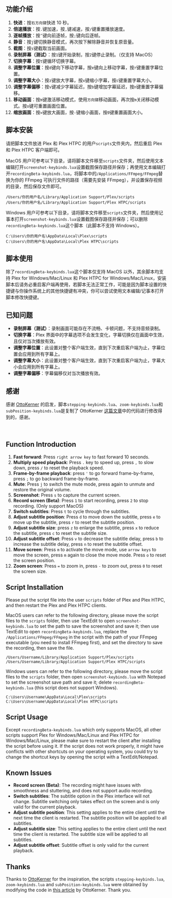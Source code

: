 ## 功能介绍

01. **快进**：按`右方向键`快进 10 秒。
02. **倍速播放**：按`.`键加速，按`,`键减速，按`/`键重置播放速度。
03. **逐帧播放**：按`’`键向前逐帧，按`;`键向后逐帧。
04. **静音**：按`j`键切换静音模式，再次按下解除静音并恢复原音量。
05. **截图**：按`s`键截取当前画面。
06. **录制屏幕（测试）**：按`1`键开始录制，按`2`键停止录制。（仅支持 MacOS）
07. **切换字幕**：按`t`键循环切换字幕。
08. **调整字幕位置**：按`d`键向下移动字幕，按`e`键向上移动字幕，按`r`键重置字幕位置。
09. **调整字幕大小**：按`z`键放大字幕，按`x`键缩小字幕，按`c`键重置字幕大小。
10. **调整字幕偏移**：按`v`键减少字幕延迟，按`b`键增加字幕延迟，按`n`键重置字幕偏移。
11. **移动画面**：按`m`键激活移动模式，使用`方向键`移动画面，再次按`m`关闭移动模式。按`o`键可重置画面位置。
12. **缩放画面**：按`=`键放大画面，按`-`键缩小画面，按`0`键重置画面大小。


## 脚本安装

请把脚本文件放进 Plex 和 Plex HTPC 的用户`scripts`文件夹内，然后重启 Plex 和 Plex HTPC 客户端即可。

MacOS 用户可参考以下目录，请将脚本文件移至`scripts`文件夹，然后使用文本编辑打开`screenshot-keybinds.lua`设置截图保存路径并保存；再使用文本编辑打开`recordingBeta-keybinds.lua`，将脚本中的`/Applications/FFmpeg/FFmpeg`替换为你的 FFmpeg 可执行文件的路径（需要先安装 FFmpeg），并设置保存视频的目录，然后保存文件即可。
```
/Users/你的用户名/Library/Application Support/Plex/scripts
/Users/你的用户名/Library/Application Support/Plex HTPC/scripts
```
Windows 用户可参考以下目录，请将脚本文件移至`scripts`文件夹，然后使用记事本打开`screenshot-keybinds.lua`设置截图保存路径并保存；可以删除`recordingBeta-keybinds.lua`这个脚本（此脚本不支持 Windows）。
```
C:\Users\你的用户名\AppData\Local\Plex\scripts
C:\Users\你的用户名\AppData\Local\Plex HTPC\scripts
```
## 脚本使用

除了`recordingBeta-keybinds.lua`这个脚本仅支持 MacOS 以外，其余脚本均支持 Plex for Windows/Mac/Linux 和 Plex HTPC for Windows/Mac/Linux，安装脚本后请务必重启客户端再使用，若脚本无法正常工作，可能是因为脚本设置的快捷键与你操作系统上的其他快捷键有冲突，你可以尝试使用文本编辑/记事本打开脚本修改快捷键。


## 已知问题

- **录制屏幕（测试）**：录制画面可能存在不流畅、卡顿问题，不支持音频录制。
- **切换字幕**：Plex 界面中的字幕选项不会发生变化，字幕切换仅在画面中生效，且仅对当次播放有效。
- **调整字幕位置**：此设置对整个客户端生效，直到下次重启客户端为止，字幕位置会应用到所有字幕上。
- **调整字幕大小**：此设置对整个客户端生效，直到下次重启客户端为止，字幕大小会应用到所有字幕上。
- **调整字幕偏移**：字幕偏移仅对当次播放有效。


## 感谢

感谢 [OttoKerner](https://forums.plex.tv/u/OttoKerner) 的启发，脚本`stepping-keybinds.lua`、`zoom-keybinds.lua`和`subPosition-keybinds.lua`是复制了 OttoKerner [这篇文章](https://forums.plex.tv/t/use-mpv-features-which-are-not-exposed-in-plex-for-windows-mac-linux-and-plex-htpc/830025/1)中的代码进行修改得到的，感谢。

　

## Function Introduction

01. **Fast forward**: Press `right arrow key` to fast forward 10 seconds.
02. **Multiply speed playback**: Press `.` key to speed up, press `,` to slow down, press `/` to reset the playback speed.
03. **Frame-by-frame playback**: press `'` to go forward frame-by-frame, press `;` to go backward frame-by-frame.
04. **Mute**: Press `j` to switch the mute mode, press again to unmute and restore the original volume.
05. **Screenshot**: Press `s` to capture the current screen.
06. **Record screen (Beta)**: Press `1` to start recording, press `2` to stop recording. (Only support MacOS)
07. **Switch subtitles**: Press `t` to cycle through the subtitles.
08. **Adjust subtitle position**: Press `d` to move down the subtitle, press `e` to move up the subtitle, press `r` to reset the subtitle position.
09. **Adjust subtitle size**: press `z` to enlarge the subtitle, press `x` to reduce the subtitle, press `c` to reset the subtitle size.
10. **Adjust subtitle offset**: Press `v` to decrease the subtitle delay, press `b` to increase the subtitle delay, press `n` to reset the subtitle offset.
11. **Move screen**: Press `m` to activate the move mode, use `arrow keys` to move the screen, press `m` again to close the move mode. Press `o` to reset the screen position.
12. **Zoom screen**: Press `=` to zoom in, press `-` to zoom out, press `0` to reset the screen size.


## Script Installation

Please put the script file into the user `scripts` folder of Plex and Plex HTPC, and then restart the Plex and Plex HTPC clients.

MacOS users can refer to the following directory, please move the script files to the `scripts` folder, then use TextEdit to open `screenshot-keybinds.lua` to set the path to save the screenshot and save it; then use TextEdit to open `recordingBeta-keybinds.lua`, replace the `/Applications/FFmpeg/FFmpeg` in the script with the path of your FFmpeg executable (you need to install FFmpeg first), and set the directory to save the recording, then save the file.
```
/Users/Username/Library/Application Support/Plex/scripts
/Users/Username/Library/Application Support/Plex HTPC/scripts
```
Windows users can refer to the following directory, please move the script files to the `scripts` folder, then open `screenshot-keybinds.lua` with Notepad to set the screenshot save path and save it; delete `recordingBeta-keybinds.lua` (this script does not support Windows).
```
C:\Users\Username\AppData\Local\Plex\scripts
C:\Users\Username\AppData\Local\Plex HTPC\scripts
```
## Script Usage

Except `recordingBeta-keybinds.lua` which only supports MacOS, all other scripts support Plex for Windows/Mac/Linux and Plex HTPC for Windows/Mac/Linux, please make sure to restart the client after installing the script before using it. If the script does not work properly, it might have conflicts with other shortcuts on your operating system, you could try to change the shortcut keys by opening the script with a TextEdit/Notepad.


## Known Issues

- **Record screen (Beta)**: The recording might have issues with smoothness and stuttering, and does not support audio recording.
- **Switch subtitles**: The subtitle option in the Plex interface will not change. Subtitle switching only takes effect on the screen and is only valid for the current playback.
- **Adjust subtitle position**: This setting applies to the entire client until the next time the client is restarted. The subtitle position will be applied to all subtitles.
- **Adjust subtitle size**: This setting applies to the entire client until the next time the client is restarted. The subtitle size will be applied to all subtitles.
- **Adjust subtitle offset**: Subtitle offset is only valid for the current playback.


## Thanks

Thanks to [OttoKerner](https://forums.plex.tv/u/OttoKerner) for the inspiration, the scripts `stepping-keybinds.lua`, `zoom-keybinds.lua` and `subPosition-keybinds.lua` were obtained by modifying the code in [this article](https://forums.plex.tv/t/use-mpv-features-which-are-not-exposed-in-plex-for-windows-mac-linux-and-plex-htpc/830025/1) by OttoKerner. Thank you.
